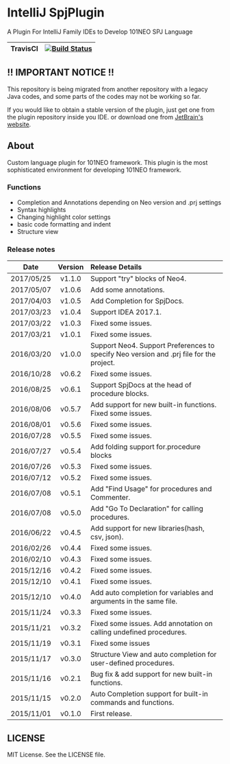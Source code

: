 # IntelliJ SpjPlugin
A Plugin For IntelliJ Family IDEs to Develop 101NEO SPJ Language

| TravisCI | [![Build Status](https://travis-ci.org/fisherman08/IntelliJ_SpjPlugin.svg?branch=master)](https://travis-ci.org/fisherman08/IntelliJ_SpjPlugin) |
|------|:-------|

## !! IMPORTANT NOTICE !!

This repository is being migrated from another repository with a legacy Java codes,
and some parts of the codes may not be working so far.

If you would like to obtain a stable version of the plugin, just get one from the plugin repository inside you IDE.
or download one from [JetBrain's website](https://plugins.jetbrains.com/plugin/8042-spj-plugin).


## About


Custom language plugin for 101NEO framework. 
This plugin is the most sophisticated environment for developing 101NEO framework. 

### Functions

* Completion and Annotations depending on Neo version and .prj settings
* Syntax highlights
* Changing highlight color settings
* basic code formatting and indent
* Structure view


### Release notes

| Date | Version | Release Details|
|:-------------:|:------:|:------------------------------|
| 2017/05/25 | v1.1.0 | Support "try" blocks of Neo4. |
| 2017/05/07 | v1.0.6 | Add some annotations.  |
| 2017/04/03 | v1.0.5 | Add Completion for SpjDocs.|
| 2017/03/23 | v1.0.4 | Support IDEA 2017.1.|
| 2017/03/22 | v1.0.3 | Fixed some issues.|
| 2017/03/21 | v1.0.1 | Fixed some issues.|
| 2016/03/20 | v1.0.0 | Support Neo4. Support Preferences to specify Neo version and .prj file for the project.|
| 2016/10/28 | v0.6.2 | Fixed some issues.|
| 2016/08/25 | v0.6.1 | Support SpjDocs at the head of procedure blocks.|
| 2016/08/06 | v0.5.7 | Add support for new built-in functions. Fixed some issues.|
| 2016/08/01 | v0.5.6 | Fixed some issues.|
| 2016/07/28 | v0.5.5 | Fixed some issues.|
| 2016/07/27 | v0.5.4 | Add folding support for.procedure blocks|
| 2016/07/26 | v0.5.3 | Fixed some issues.|
| 2016/07/12 | v0.5.2 | Fixed some issues.|
| 2016/07/08 | v0.5.1 | Add "Find Usage" for procedures and Commenter.|
| 2016/07/08 | v0.5.0 | Add "Go To Declaration" for calling procedures.|
| 2016/06/22 | v0.4.5 | Add support for new libraries(hash, csv, json).|
| 2016/02/26 | v0.4.4 | Fixed some issues.|
| 2016/02/10 | v0.4.3 | Fixed some issues.|
| 2015/12/16 | v0.4.2 | Fixed some issues.|
| 2015/12/10 | v0.4.1 | Fixed some issues.|
| 2015/12/10 | v0.4.0 | Add auto completion for variables and arguments in the same file.|
| 2015/11/24 | v0.3.3 | Fixed some issues.|
| 2015/11/21 | v0.3.2 | Fixed some issues. Add annotation on calling undefined procedures.|
| 2015/11/19 | v0.3.1 | Fixed some issues|
| 2015/11/17 | v0.3.0 | Structure View and auto completion for user-defined procedures.|
| 2015/11/16 | v0.2.1 | Bug fix & add support for new built-in functions.|
| 2015/11/15 | v0.2.0 | Auto Completion support for built-in commands and functions.|
| 2015/11/01 | v0.1.0 | First release.|


## LICENSE

MIT License.
See the LICENSE file.